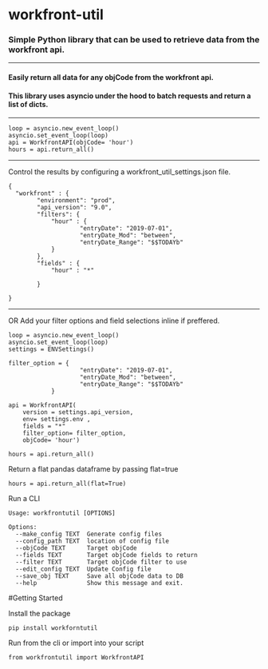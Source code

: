 # workfront-util
### Simple Python library that can be used to retrieve data from the workfront api. 
---

#### Easily return all data for any objCode from the workfront api. 
#### This library uses asyncio under the hood to batch requests and return a list of dicts. 
---
```
loop = asyncio.new_event_loop()
asyncio.set_event_loop(loop)
api = WorkfrontAPI(objCode= 'hour')
hours = api.return_all()
```
---
Control the results by configuring a workfront_util_settings.json file.  

```
{
  "workfront" : {
        "environment": "prod", 
        "api_version": "9.0", 
        "filters": {
            "hour" : {
                    "entryDate": "2019-07-01", 
                    "entryDate_Mod": "between", 
                    "entryDate_Range": "$$TODAYb"          
            }
        }, 
        "fields" : {
            "hour" : "*"

        }

}
```
---
OR Add your filter options and field selections inline if preffered. 

```
loop = asyncio.new_event_loop()
asyncio.set_event_loop(loop)
settings = ENVSettings()

filter_option = {
                    "entryDate": "2019-07-01", 
                    "entryDate_Mod": "between", 
                    "entryDate_Range": "$$TODAYb"          
            }
            
api = WorkfrontAPI(
    version = settings.api_version,
    env= settings.env ,
    fields = "*"
    filter_option= filter_option, 
    objCode= 'hour')

hours = api.return_all()

```

Return a flat pandas dataframe by passing flat=true

```
hours = api.return_all(flat=True)
```


Run a CLI 

```
Usage: workfrontutil [OPTIONS]

Options:
  --make_config TEXT  Generate config files
  --config_path TEXT  location of config file
  --objCode TEXT      Target objCode
  --fields TEXT       Target objCode fields to return
  --filter TEXT       Target objCode filter to use
  --edit_config TEXT  Update Config file
  --save_obj TEXT     Save all objCode data to DB
  --help              Show this message and exit.

```

#Getting Started

Install the package 
```
pip install workforntutil
```

Run from the cli or import into your script

```
from workfrontutil import WorkfrontAPI
```




